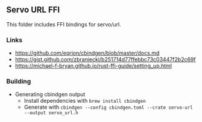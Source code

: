 ## Servo URL FFI

This folder includes FFI bindings for servo/url.

### Links

- https://github.com/eqrion/cbindgen/blob/master/docs.md
- https://gist.github.com/zbraniecki/b251714d77ffebbc73c03447f2b2c69f
- https://michael-f-bryan.github.io/rust-ffi-guide/setting_up.html

### Building

- Generating cbindgen output
  - Install dependencies with `brew install cbindgen`
  - Generate with `cbindgen --config cbindgen.toml --crate servo-url --output servo_url.h`
  
